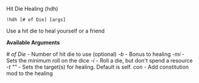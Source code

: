 Hit Die Healing (hdh)
 
`!hdh [# of Die] [args]`
 
Use a hit die to heal yourself or a friend
 
__Available Arguments__
 
*# of Die* - Number of hit die to use (optional)
*-b* - Bonus to healing
*-mi <minimum roll>* - Sets the minimum roll on the dice
*-i* - Roll a die, but don't spend a resource
*-t "<target>"* - Sets the target(s) for healing. Default is self. 
*con* - Add constitution mod to the healing 